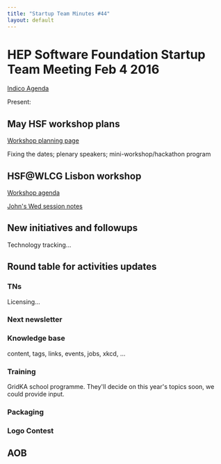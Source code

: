 ```yaml
---
title: "Startup Team Minutes #44"
layout: default
---
```


# HEP Software Foundation Startup Team Meeting Feb 4 2016

[Indico Agenda](https://indico.cern.ch/event/493741/)

Present: 

## May HSF workshop plans

[Workshop planning page](https://docs.google.com/document/d/1IDVf860BB_qujt9EmsuxjO8Kv13sf5WhOtg9DV_4DGM/edit#heading=h.1vgw5hq1cv17)

Fixing the dates; plenary speakers; mini-workshop/hackathon program

## HSF@WLCG Lisbon workshop

[Workshop agenda](https://indico.cern.ch/event/433164/other-view?view=standard)

[John's Wed session notes](https://indico.cern.ch/event/433164/contribution/21/note/)

## New initiatives and followups

Technology tracking...

## Round table for activities updates

### TNs

Licensing...

### Next newsletter

### Knowledge base

content, tags, links, events, jobs, xkcd, ...

### Training

GridKA school programme. They'll decide on this year's topics soon, we could provide input.

### Packaging

### Logo Contest

## AOB

